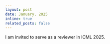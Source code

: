 ```yaml
---
layout: post
date: January, 2025
inline: true
related_posts: false
---
```


I am invited to serve as a reviewer in ICML 2025.
